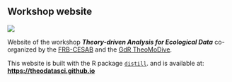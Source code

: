 ## Workshop website

![](https://raw.githubusercontent.com/theodatasci/theodatasci.github.io/main/img/banner-theodatasci_150dpi.png)

Website of the workshop **_Theory-driven Analysis for Ecological Data_**
co-organized by the 
[FRB-CESAB](https://www.fondationbiodiversite.fr/en/about-the-foundation/le-cesab/) 
and the 
[GdR TheoMoDive](https://sete-moulis-cnrs.fr/en/research/centre-for-biodiversity-theory-and-modelling/theomodive).

This website is built with the R package [`distill`](https://rstudio.github.io/distill/).
and  is available at: **https://theodatasci.github.io**
